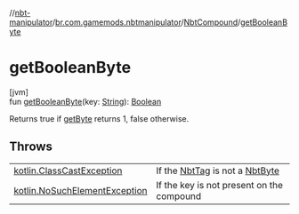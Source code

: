 //[nbt-manipulator](../../../index.md)/[br.com.gamemods.nbtmanipulator](../index.md)/[NbtCompound](index.md)/[getBooleanByte](get-boolean-byte.md)

# getBooleanByte

[jvm]\
fun [getBooleanByte](get-boolean-byte.md)(key: [String](https://kotlinlang.org/api/latest/jvm/stdlib/kotlin/-string/index.html)): [Boolean](https://kotlinlang.org/api/latest/jvm/stdlib/kotlin/-boolean/index.html)

Returns true if [getByte](get-byte.md) returns 1, false otherwise.

## Throws

| | |
|---|---|
| [kotlin.ClassCastException](https://kotlinlang.org/api/latest/jvm/stdlib/kotlin/-class-cast-exception/index.html) | If the [NbtTag](../-nbt-tag/index.md) is not a [NbtByte](../-nbt-byte/index.md) |
| [kotlin.NoSuchElementException](https://kotlinlang.org/api/latest/jvm/stdlib/kotlin/-no-such-element-exception/index.html) | If the key is not present on the compound |
